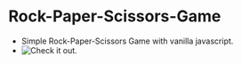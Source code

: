 # Rock-Paper-Scissors-Game
 - Simple Rock-Paper-Scissors Game with vanilla javascript.
 - ![Check it out](https://codepen.io/MehdiAoussiad/full/vYGwyya).

